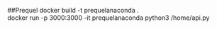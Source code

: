 ##Prequel
docker build -t prequelanaconda .  
docker run -p 3000:3000 -it prequelanaconda python3 /home/api.py
